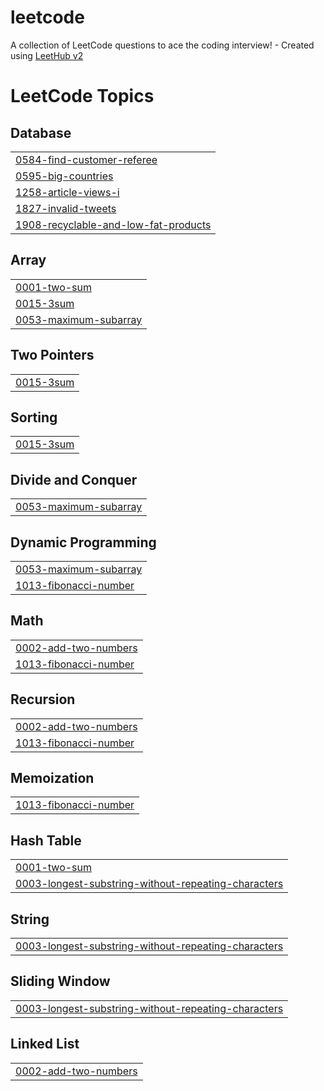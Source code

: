 # leetcode
A collection of LeetCode questions to ace the coding interview! - Created using [LeetHub v2](https://github.com/arunbhardwaj/LeetHub-2.0)

<!---LeetCode Topics Start-->
# LeetCode Topics
## Database
|  |
| ------- |
| [0584-find-customer-referee](https://github.com/kyeongchan92/leetcode/tree/master/0584-find-customer-referee) |
| [0595-big-countries](https://github.com/kyeongchan92/leetcode/tree/master/0595-big-countries) |
| [1258-article-views-i](https://github.com/kyeongchan92/leetcode/tree/master/1258-article-views-i) |
| [1827-invalid-tweets](https://github.com/kyeongchan92/leetcode/tree/master/1827-invalid-tweets) |
| [1908-recyclable-and-low-fat-products](https://github.com/kyeongchan92/leetcode/tree/master/1908-recyclable-and-low-fat-products) |
## Array
|  |
| ------- |
| [0001-two-sum](https://github.com/kyeongchan92/leetcode/tree/master/0001-two-sum) |
| [0015-3sum](https://github.com/kyeongchan92/leetcode/tree/master/0015-3sum) |
| [0053-maximum-subarray](https://github.com/kyeongchan92/leetcode/tree/master/0053-maximum-subarray) |
## Two Pointers
|  |
| ------- |
| [0015-3sum](https://github.com/kyeongchan92/leetcode/tree/master/0015-3sum) |
## Sorting
|  |
| ------- |
| [0015-3sum](https://github.com/kyeongchan92/leetcode/tree/master/0015-3sum) |
## Divide and Conquer
|  |
| ------- |
| [0053-maximum-subarray](https://github.com/kyeongchan92/leetcode/tree/master/0053-maximum-subarray) |
## Dynamic Programming
|  |
| ------- |
| [0053-maximum-subarray](https://github.com/kyeongchan92/leetcode/tree/master/0053-maximum-subarray) |
| [1013-fibonacci-number](https://github.com/kyeongchan92/leetcode/tree/master/1013-fibonacci-number) |
## Math
|  |
| ------- |
| [0002-add-two-numbers](https://github.com/kyeongchan92/leetcode/tree/master/0002-add-two-numbers) |
| [1013-fibonacci-number](https://github.com/kyeongchan92/leetcode/tree/master/1013-fibonacci-number) |
## Recursion
|  |
| ------- |
| [0002-add-two-numbers](https://github.com/kyeongchan92/leetcode/tree/master/0002-add-two-numbers) |
| [1013-fibonacci-number](https://github.com/kyeongchan92/leetcode/tree/master/1013-fibonacci-number) |
## Memoization
|  |
| ------- |
| [1013-fibonacci-number](https://github.com/kyeongchan92/leetcode/tree/master/1013-fibonacci-number) |
## Hash Table
|  |
| ------- |
| [0001-two-sum](https://github.com/kyeongchan92/leetcode/tree/master/0001-two-sum) |
| [0003-longest-substring-without-repeating-characters](https://github.com/kyeongchan92/leetcode/tree/master/0003-longest-substring-without-repeating-characters) |
## String
|  |
| ------- |
| [0003-longest-substring-without-repeating-characters](https://github.com/kyeongchan92/leetcode/tree/master/0003-longest-substring-without-repeating-characters) |
## Sliding Window
|  |
| ------- |
| [0003-longest-substring-without-repeating-characters](https://github.com/kyeongchan92/leetcode/tree/master/0003-longest-substring-without-repeating-characters) |
## Linked List
|  |
| ------- |
| [0002-add-two-numbers](https://github.com/kyeongchan92/leetcode/tree/master/0002-add-two-numbers) |
<!---LeetCode Topics End-->